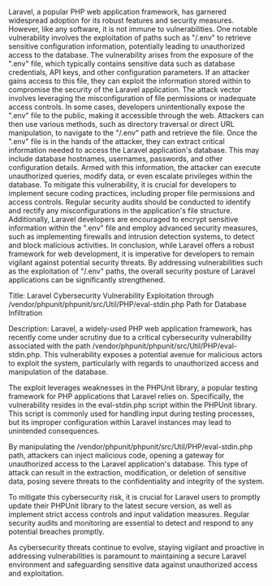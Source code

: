 Laravel, a popular PHP web application framework, has garnered widespread adoption for its robust features and security measures. However, like any software, it is not immune to vulnerabilities. One notable vulnerability involves the exploitation of paths such as "/.env" to retrieve sensitive configuration information, potentially leading to unauthorized access to the database.
The vulnerability arises from the exposure of the ".env" file, which typically contains sensitive data such as database credentials, API keys, and other configuration parameters. If an attacker gains access to this file, they can exploit the information stored within to compromise the security of the Laravel application.
The attack vector involves leveraging the misconfiguration of file permissions or inadequate access controls. In some cases, developers unintentionally expose the ".env" file to the public, making it accessible through the web. Attackers can then use various methods, such as directory traversal or direct URL manipulation, to navigate to the "/.env" path and retrieve the file.
Once the ".env" file is in the hands of the attacker, they can extract critical information needed to access the Laravel application's database. This may include database hostnames, usernames, passwords, and other configuration details. Armed with this information, the attacker can execute unauthorized queries, modify data, or even escalate privileges within the database.
To mitigate this vulnerability, it is crucial for developers to implement secure coding practices, including proper file permissions and access controls. Regular security audits should be conducted to identify and rectify any misconfigurations in the application's file structure.
Additionally, Laravel developers are encouraged to encrypt sensitive information within the ".env" file and employ advanced security measures, such as implementing firewalls and intrusion detection systems, to detect and block malicious activities.
In conclusion, while Laravel offers a robust framework for web development, it is imperative for developers to remain vigilant against potential security threats. By addressing vulnerabilities such as the exploitation of "/.env" paths, the overall security posture of Laravel applications can be significantly strengthened.


Title: Laravel Cybersecurity Vulnerability Exploitation through /vendor/phpunit/phpunit/src/Util/PHP/eval-stdin.php Path for Database Infiltration

Description:
Laravel, a widely-used PHP web application framework, has recently come under scrutiny due to a critical cybersecurity vulnerability associated with the path /vendor/phpunit/phpunit/src/Util/PHP/eval-stdin.php. This vulnerability exposes a potential avenue for malicious actors to exploit the system, particularly with regards to unauthorized access and manipulation of the database.

The exploit leverages weaknesses in the PHPUnit library, a popular testing framework for PHP applications that Laravel relies on. Specifically, the vulnerability resides in the eval-stdin.php script within the PHPUnit library. This script is commonly used for handling input during testing processes, but its improper configuration within Laravel instances may lead to unintended consequences.

By manipulating the /vendor/phpunit/phpunit/src/Util/PHP/eval-stdin.php path, attackers can inject malicious code, opening a gateway for unauthorized access to the Laravel application's database. This type of attack can result in the extraction, modification, or deletion of sensitive data, posing severe threats to the confidentiality and integrity of the system.

To mitigate this cybersecurity risk, it is crucial for Laravel users to promptly update their PHPUnit library to the latest secure version, as well as implement strict access controls and input validation measures. Regular security audits and monitoring are essential to detect and respond to any potential breaches promptly.

As cybersecurity threats continue to evolve, staying vigilant and proactive in addressing vulnerabilities is paramount to maintaining a secure Laravel environment and safeguarding sensitive data against unauthorized access and exploitation.
